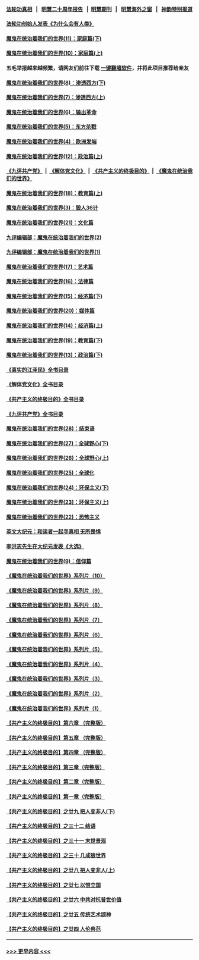 #### [法轮功真相](https://github.com/gfw-breaker/truth/blob/master/README.md?t=0) &nbsp;&nbsp;|&nbsp;&nbsp; [明慧二十周年报告](https://github.com/gfw-breaker/mh-reports/blob/master/README.md?t=0) &nbsp;&nbsp;|&nbsp;&nbsp;[明慧期刊](https://github.com/gfw-breaker/mh-qikan) &nbsp;&nbsp;|&nbsp;&nbsp; [明慧海外之窗](https://github.com/gfw-breaker/mh-news/blob/master/README.md?t=0) &nbsp;&nbsp;|&nbsp;&nbsp; [神韵特别报道](https://github.com/gfw-breaker/mh-news/blob/master/shenyun.md?t=0)
#### [法轮功创始人发表《为什么会有人类》](../pages/nsc422/n13912117.md?t=01261543) 
#### [魔鬼在统治着我们的世界(11)：家庭篇(下)](../pages/nsc422/n10440961.md?t=01261543) 
#### [魔鬼在统治着我们的世界(10)：家庭篇(上)](../pages/nsc422/n10435448.md?t=01261543) 
#### 五毛举报越来越频繁，请网友们前往下载 [一键翻墙软件](https://github.com/gfw-breaker/ssr-accounts)，并将此项目推荐给亲友
#### [魔鬼在统治着我们的世界(8)：渗透西方(下)](../pages/nsc422/n10429603.md?t=01261543) 
#### [魔鬼在统治着我们的世界(7)：渗透西方(上)](../pages/nsc422/n10426013.md?t=01261543) 
#### [魔鬼在统治着我们的世界(6)：输出革命](../pages/nsc422/n10421536.md?t=01261543) 
#### [魔鬼在统治着我们的世界(5)：东方杀戮](../pages/nsc422/n10417707.md?t=01261543) 
#### [魔鬼在统治着我们的世界(4)：欧洲发端](../pages/nsc422/n10414890.md?t=01261543) 
#### [魔鬼在统治着我们的世界(12)：政治篇(上)](../pages/nsc422/n10444576.md?t=01261543) 
#### [《九评共产党》](https://github.com/begood0513/9ping.md/blob/master/README.md) &nbsp;|&nbsp; [《解体党文化》](../../../../jtdwh.md/blob/master/README.md)  &nbsp;|&nbsp; [《共产主义的终极目的》](../../../../gczydzjmd.md/blob/master/README.md) &nbsp;|&nbsp; [《魔鬼在统治我们的世界》](../../../../mgztzwmdsj.md/blob/master/README.md) 
#### [魔鬼在统治着我们的世界(18)：教育篇(上)](../pages/nsc422/n10526970.md?t=01261543) 
#### [魔鬼在统治着我们的世界(3)：毁人36计](../pages/nsc422/n10411583.md?t=01261543) 
#### [魔鬼在统治着我们的世界(21)：文化篇](../pages/nsc422/n10597706.md?t=01261543) 
#### [九评编辑部：魔鬼在统治着我们的世界(2)](../pages/nsc422/n10410036.md?t=01261543) 
#### [九评编辑部：魔鬼在统治着我们的世界(1)](../pages/nsc422/n10406825.md?t=01261543) 
#### [魔鬼在统治着我们的世界(17)：艺术篇](../pages/nsc422/n10499093.md?t=01261543) 
#### [魔鬼在统治着我们的世界(16)：法律篇](../pages/nsc422/n10485969.md?t=01261543) 
#### [魔鬼在统治着我们的世界(15)：经济篇(下)](../pages/nsc422/n10469975.md?t=01261543) 
#### [魔鬼在统治着我们的世界(20)：媒体篇](../pages/nsc422/n10586579.md?t=01261543) 
#### [魔鬼在统治着我们的世界(14)：经济篇(上)](../pages/nsc422/n10457370.md?t=01261543) 
#### [魔鬼在统治着我们的世界(19)：教育篇(下)](../pages/nsc422/n10564808.md?t=01261543) 
#### [魔鬼在统治着我们的世界(13)：政治篇(下)](../pages/nsc422/n10448270.md?t=01261543) 
#### [《真实的江泽民》全书目录](../pages/nsc422/n13721399.md?t=01261543) 
#### [《解体党文化》全书目录](../pages/nsc422/n13721157.md?t=01261543) 
#### [《共产主义的终极目的》全书目录](../pages/nsc422/n13721048.md?t=01261543) 
#### [《九评共产党》全书目录](../pages/nsc422/n13708085.md?t=01261543) 
#### [魔鬼在统治着我们的世界(28)：结束语](../pages/nsc422/n10936246.md?t=01261543) 
#### [魔鬼在统治着我们的世界(27)：全球野心(下)](../pages/nsc422/n10928319.md?t=01261543) 
#### [魔鬼在统治着我们的世界(26)：全球野心(上)](../pages/nsc422/n10900318.md?t=01261543) 
#### [魔鬼在统治着我们的世界(25)：全球化](../pages/nsc422/n10788205.md?t=01261543) 
#### [魔鬼在统治着我们的世界(24)：环保主义(下)](../pages/nsc422/n10695307.md?t=01261543) 
#### [魔鬼在统治着我们的世界(23)：环保主义(上)](../pages/nsc422/n10688613.md?t=01261543) 
#### [魔鬼在统治着我们的世界(22)：恐怖主义](../pages/nsc422/n10614727.md?t=01261543) 
#### [英文大纪元：和读者一起寻真相 无所畏惧](../pages/nsc422/n12542027.md?t=01261543) 
#### [李洪志先生在大纪元发表《大选》](../pages/nsc422/n12534746.md?t=01261543) 
#### [魔鬼在统治着我们的世界(9)：信仰篇](../pages/nsc422/n10432159.md?t=01261543) 
#### [《魔鬼在统治着我们的世界》系列片（10）](../pages/nsc422/n12292670.md?t=01261543) 
#### [《魔鬼在统治着我们的世界》系列片（9）](../pages/nsc422/n12290859.md?t=01261543) 
#### [《魔鬼在统治着我们的世界》系列片（8）](../pages/nsc422/n12287445.md?t=01261543) 
#### [《魔鬼在统治着我们的世界》系列片（7）](../pages/nsc422/n12283425.md?t=01261543) 
#### [《魔鬼在统治着我们的世界》系列片（6）](../pages/nsc422/n12282314.md?t=01261543) 
#### [《魔鬼在统治着我们的世界》系列片（5）](../pages/nsc422/n12281419.md?t=01261543) 
#### [《魔鬼在统治着我们的世界》系列片（4）](../pages/nsc422/n12274024.md?t=01261543) 
#### [《魔鬼在统治着我们的世界》系列片（3）](../pages/nsc422/n12271322.md?t=01261543) 
#### [《魔鬼在统治着我们的世界》系列片（2）](../pages/nsc422/n12269049.md?t=01261543) 
#### [《魔鬼在统治着我们的世界》系列片（1）](../pages/nsc422/n12267575.md?t=01261543) 
#### [【共产主义的终极目的】第六章 （完整版）](../pages/nsc422/n11428913.md?t=01261543) 
#### [【共产主义的终极目的】第五章 （完整版）](../pages/nsc422/n11428912.md?t=01261543) 
#### [【共产主义的终极目的】第四章 （完整版）](../pages/nsc422/n11428907.md?t=01261543) 
#### [【共产主义的终极目的】第三章（完整版）](../pages/nsc422/n11428848.md?t=01261543) 
#### [【共产主义的终极目的】第二章（完整版）](../pages/nsc422/n11428831.md?t=01261543) 
#### [【共产主义的终极目的】第一章（完整版）](../pages/nsc422/n11417651.md?t=01261543) 
#### [【共产主义的终极目的】之廿九 把人变非人(下)](../pages/nsc422/n11344140.md?t=01261543) 
#### [【共产主义的终极目的】之三十二 结语](../pages/nsc422/n11360535.md?t=01261543) 
#### [【共产主义的终极目的】之三十一 末世景观](../pages/nsc422/n11351129.md?t=01261543) 
#### [【共产主义的终极目的】之三十 几成狼世界](../pages/nsc422/n11348280.md?t=01261543) 
#### [【共产主义的终极目的】之廿八 把人变非人(上)](../pages/nsc422/n11340492.md?t=01261543) 
#### [【共产主义的终极目的】之廿七 以恨立国](../pages/nsc422/n11336944.md?t=01261543) 
#### [【共产主义的终极目的】之廿六 中共对抗普世价值](../pages/nsc422/n11324785.md?t=01261543) 
#### [【共产主义的终极目的】之廿五 传统艺术颂神](../pages/nsc422/n11296396.md?t=01261543) 
#### [【共产主义的终极目的】之廿四 人伦典范](../pages/nsc422/n11296397.md?t=01261543) 

----
#### [ >>> 更早内容 <<< ](../indexes/nsc422-earlier.md)
